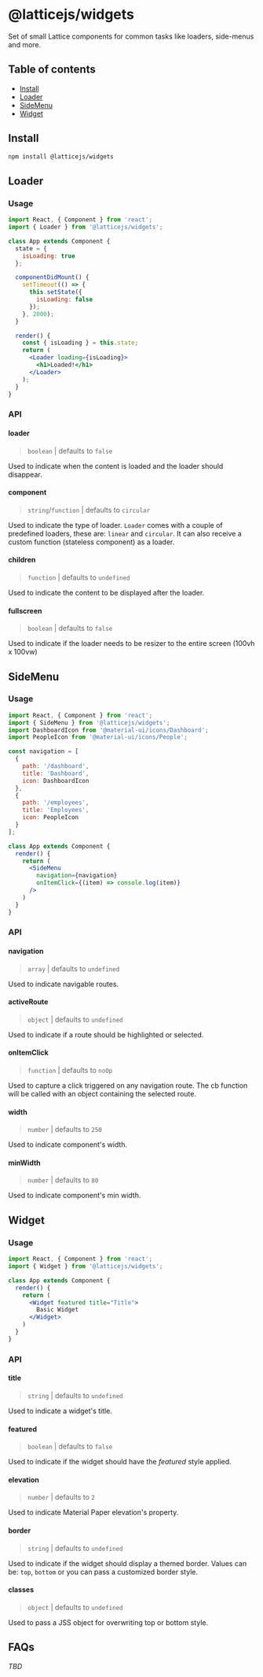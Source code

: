 # @latticejs/widgets

Set of small Lattice components for common tasks like loaders, side-menus and more.

## Table of contents

- [Install](#install)
- [Loader](#loader)
- [SideMenu](#sidemenu)
- [Widget](#widget)

## <a name="install"></a>Install

```bash
npm install @latticejs/widgets
```

## <a name="loader"></a>Loader

### Usage

```jsx
import React, { Component } from 'react';
import { Loader } from '@latticejs/widgets';

class App extends Component {
  state = {
    isLoading: true
  };

  componentDidMount() {
    setTimeout(() => {
      this.setState({
        isLoading: false
      });
    }, 2000);
  }

  render() {
    const { isLoading } = this.state;
    return (
      <Loader loading={isLoading}>
        <h1>Loaded!</h1>
      </Loader>
    );
  }
}
```

<!-- start:loader-api -->
### API

#### loader

> `boolean` | defaults to `false`

Used to indicate when the content is loaded and the loader should disappear.

#### component

> `string`/`function` | defaults to `circular`

Used to indicate the type of loader. `Loader` comes with a couple of predefined loaders, these are: `linear` and `circular`. It can also receive a custom function (stateless component) as a loader.

#### children

> `function` | defaults to `undefined`

Used to indicate the content to be displayed after the loader.

#### fullscreen

> `boolean` | defaults to `false`

Used to indicate if the loader needs to be resizer to the entire screen (100vh x 100vw)
<!-- end:loader-api -->

## <a name="sidemenu"></a>SideMenu

### Usage

```jsx
import React, { Component } from 'react';
import { SideMenu } from '@latticejs/widgets';
import DashboardIcon from '@material-ui/icons/Dashboard';
import PeopleIcon from '@material-ui/icons/People';

const navigation = [
  {
    path: '/dashboard',
    title: 'Dashboard',
    icon: DashboardIcon
  },
  {
    path: '/employees',
    title: 'Employees',
    icon: PeopleIcon
  }
];

class App extends Component {
  render() {
    return (
      <SideMenu
        navigation={navigation}
        onItemClick={(item) => console.log(item)}
      />
    )
  }
}
```

<!-- start:sidemenu-api -->
### API

#### navigation

> `array` | defaults to `undefined`

Used to indicate navigable routes.

#### activeRoute

> `object` | defaults to `undefined`

Used to indicate if a route should be highlighted or selected.

#### onItemClick

> `function` | defaults to `noOp`

Used to capture a click triggered on any navigation route. The cb function will be called with an object containing the selected route.

#### width

> `number` | defaults to `250`

Used to indicate component's width.

#### minWidth

> `number` | defaults to `80`

Used to indicate component's min width.
<!-- end:sidemenu-api -->

## <a name="widget"></a>Widget


### Usage

```jsx
import React, { Component } from 'react';
import { Widget } from '@latticejs/widgets';

class App extends Component {
  render() {
    return (
      <Widget featured title="Title">
        Basic Widget
      </Widget>
    )
  }
}
```

<!-- start:widget-api -->
### API

#### title

> `string` | defaults to `undefined`

Used to indicate a widget's title.


#### featured

> `boolean` | defaults to `false`

Used to indicate if the widget should have the _featured_ style applied.

#### elevation

> `number` | defaults to `2`

Used to indicate Material Paper elevation's property.

#### border

> `string` | defaults to `undefined`

Used to indicate if the widget should display a themed border. Values can be: `top`, `bottom` or you can pass a customized border style.

#### classes

> `object` | defaults to `undefined`

Used to pass a JSS object for overwriting top or bottom style.
<!-- end:widget-api -->

## FAQs

_TBD_
